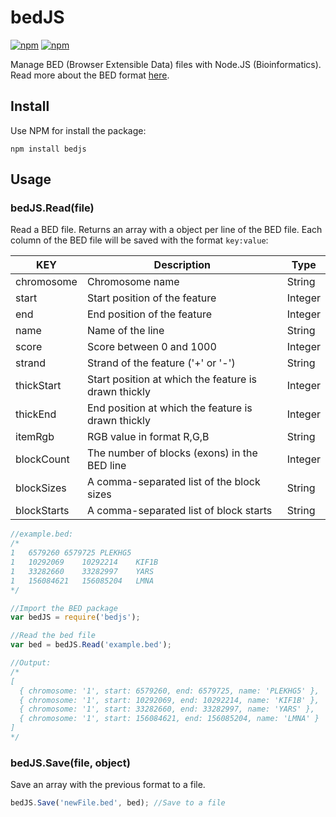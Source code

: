 # bedJS

[![npm](https://img.shields.io/npm/v/bedjs.svg?style=flat-square)](https://www.npmjs.com/package/bedjs)
[![npm](https://img.shields.io/npm/dt/bedjs.svg?style=flat-square)](https://www.npmjs.com/package/bedjs)

Manage BED (Browser Extensible Data) files with Node.JS (Bioinformatics). Read more about the BED format [here](http://Mar2016.archive.ensembl.org/info/website/upload/bed.html).

## Install

Use NPM for install the package:

```
npm install bedjs
```

## Usage

### bedJS.Read(file)

Read a BED file. Returns an array with a object per line of the BED file. Each column of the BED file will be saved with the format `key:value`:

| KEY | Description | Type |
|-----|-------------|------|
| chromosome | Chromosome name | String |
| start | Start position of the feature | Integer |
| end | End position of the feature | Integer |
| name | Name of the line | String |
| score | Score between 0 and 1000 | Integer |
| strand | Strand of the feature ('+' or '-') | String |
| thickStart | Start position at which the feature is drawn thickly | Integer |
| thickEnd | End position at which the feature is drawn thickly | Integer |
| itemRgb | RGB value in format R,G,B | String |
| blockCount | The number of blocks (exons) in the BED line | Integer |
| blockSizes | A comma-separated list of the block sizes | String |
| blockStarts | A comma-separated list of block starts | String |

```javascript
//example.bed:
/*
1	6579260	6579725	PLEKHG5
1	10292069	10292214	KIF1B
1	33282660	33282997	YARS
1	156084621	156085204	LMNA
*/

//Import the BED package
var bedJS = require('bedjs');

//Read the bed file
var bed = bedJS.Read('example.bed');

//Output:
/*
[
  { chromosome: '1', start: 6579260, end: 6579725, name: 'PLEKHG5' },
  { chromosome: '1', start: 10292069, end: 10292214, name: 'KIF1B' },
  { chromosome: '1', start: 33282660, end: 33282997, name: 'YARS' },
  { chromosome: '1', start: 156084621, end: 156085204, name: 'LMNA' }
]
*/
```

### bedJS.Save(file, object)

Save an array with the previous format to a file.

```javascript
bedJS.Save('newFile.bed', bed); //Save to a file
```
